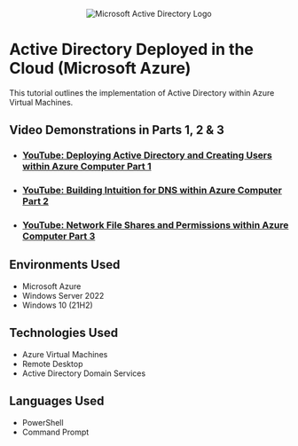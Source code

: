 <p align="center">
<img src="https://i.imgur.com/pU5A58S.png" alt="Microsoft Active Directory Logo"/>
</p>

<h1>Active Directory Deployed in the Cloud (Microsoft Azure)</h1>
This tutorial outlines the implementation of Active Directory within Azure Virtual Machines.<br />

<h2>Video Demonstrations in Parts 1, 2 & 3</h2>

- ### [YouTube: Deploying Active Directory and Creating Users within Azure Computer Part 1](https://www.youtube.com/watch?v=eiQIHQCiHGg)

- ### [YouTube: Building Intuition for DNS within Azure Computer Part 2](https://www.youtube.com/watch?v=Je2I3mGvo-M)

- ### [YouTube: Network File Shares and Permissions within Azure Computer Part 3](https://www.youtube.com/watch?v=ZAdwYMLqt30)

<h2>Environments Used</h2>

- Microsoft Azure
- Windows Server 2022
- Windows 10 (21H2)

<h2>Technologies Used</h2>

- Azure Virtual Machines
- Remote Desktop
- Active Directory Domain Services

<h2>Languages Used</h2>

- PowerShell
- Command Prompt
